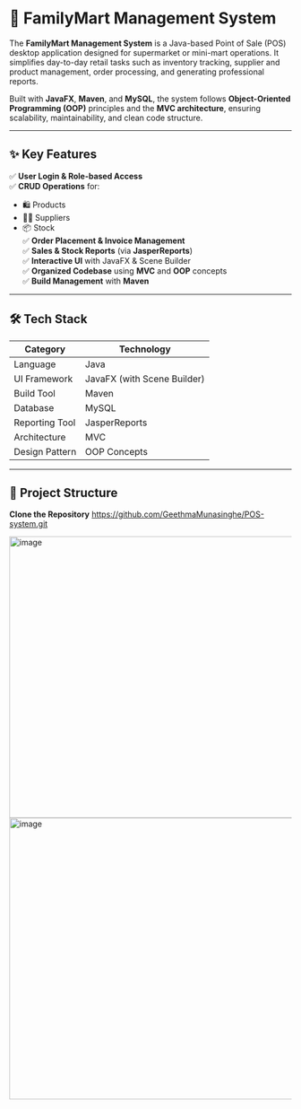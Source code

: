 # 🛒 FamilyMart Management System

The **FamilyMart Management System** is a Java-based Point of Sale (POS) desktop application designed for supermarket or mini-mart operations. It simplifies day-to-day retail tasks such as inventory tracking, supplier and product management, order processing, and generating professional reports.

Built with **JavaFX**, **Maven**, and **MySQL**, the system follows **Object-Oriented Programming (OOP)** principles and the **MVC architecture**, ensuring scalability, maintainability, and clean code structure.

---

## ✨ Key Features

✅ **User Login & Role-based Access**  
✅ **CRUD Operations** for:  
   - 🛍️ Products  
   - 🧑‍💼 Suppliers  
   - 📦 Stock  
✅ **Order Placement & Invoice Management**  
✅ **Sales & Stock Reports** (via **JasperReports**)  
✅ **Interactive UI** with JavaFX & Scene Builder  
✅ **Organized Codebase** using **MVC** and **OOP** concepts  
✅ **Build Management** with **Maven**

---

## 🛠️ Tech Stack

| Category         | Technology              |
|------------------|--------------------------|
| Language         | Java                     |
| UI Framework     | JavaFX (with Scene Builder) |
| Build Tool       | Maven                    |
| Database         | MySQL                    |
| Reporting Tool   | JasperReports            |
| Architecture     | MVC                      |
| Design Pattern   | OOP Concepts             |

---

## 📂 Project Structure

**Clone the Repository**
https://github.com/GeethmaMunasinghe/POS-system.git

<img width="752" height="502" alt="image" src="https://github.com/user-attachments/assets/c207d09c-4a6e-46f9-95ca-2bf0db3d1312" />

<img width="752" height="502" alt="image" src="https://github.com/user-attachments/assets/4824db5e-a4f2-4e7b-8137-999fcb18a085" />

